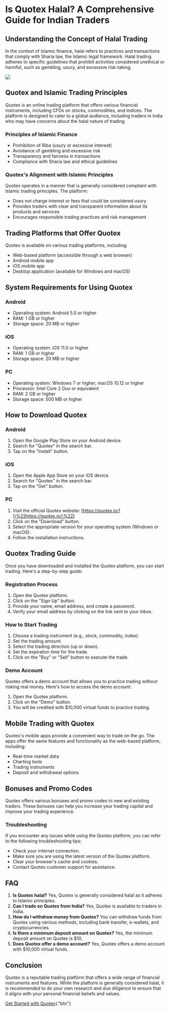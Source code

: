 # Is Quotex Halal? A Comprehensive Guide for Indian Traders

## Understanding the Concept of Halal Trading

In the context of Islamic finance, halal refers to practices and
transactions that comply with Sharia law, the Islamic legal framework.
Halal trading adheres to specific guidelines that prohibit activities
considered unethical or harmful, such as gambling, usury, and excessive
risk-taking.

[![](https://static.quotex.io/files/4_en/300_250.jpg)](https://traff.sbs/brokerqxlid)

## Quotex and Islamic Trading Principles

Quotex is an online trading platform that offers various financial
instruments, including CFDs on stocks, commodities, and indices. The
platform is designed to cater to a global audience, including traders in
India who may have concerns about the halal nature of trading.

### Principles of Islamic Finance

-   Prohibition of Riba (usury or excessive interest)
-   Avoidance of gambling and excessive risk
-   Transparency and fairness in transactions
-   Compliance with Sharia law and ethical guidelines

### Quotex\'s Alignment with Islamic Principles

Quotex operates in a manner that is generally considered compliant with
Islamic trading principles. The platform:

-   Does not charge interest or fees that could be considered usury
-   Provides traders with clear and transparent information about its
    products and services
-   Encourages responsible trading practices and risk management

## Trading Platforms that Offer Quotex

Quotex is available on various trading platforms, including:

-   Web-based platform (accessible through a web browser)
-   Android mobile app
-   iOS mobile app
-   Desktop application (available for Windows and macOS)

## System Requirements for Using Quotex

### Android

-   Operating system: Android 5.0 or higher
-   RAM: 1 GB or higher
-   Storage space: 20 MB or higher

### iOS

-   Operating system: iOS 11.0 or higher
-   RAM: 1 GB or higher
-   Storage space: 20 MB or higher

### PC

-   Operating system: Windows 7 or higher, macOS 10.12 or higher
-   Processor: Intel Core 2 Duo or equivalent
-   RAM: 2 GB or higher
-   Storage space: 500 MB or higher

## How to Download Quotex

### Android

1.  Open the Google Play Store on your Android device.
2.  Search for "Quotex" in the search bar.
3.  Tap on the "Install" button.

### iOS

1.  Open the Apple App Store on your iOS device.
2.  Search for "Quotex" in the search bar.
3.  Tap on the "Get" button.

### PC

1.  Visit the official Quotex website:
    [https://quotex.io/](\%22https://quotex.io/\%22)
2.  Click on the "Download" button.
3.  Select the appropriate version for your operating system (Windows or
    macOS).
4.  Follow the installation instructions.

## Quotex Trading Guide

Once you have downloaded and installed the Quotex platform, you can
start trading. Here\'s a step-by-step guide:

### Registration Process

1.  Open the Quotex platform.
2.  Click on the "Sign Up" button.
3.  Provide your name, email address, and create a password.
4.  Verify your email address by clicking on the link sent to your
    inbox.

### How to Start Trading

1.  Choose a trading instrument (e.g., stock, commodity, index).
2.  Set the trading amount.
3.  Select the trading direction (up or down).
4.  Set the expiration time for the trade.
5.  Click on the "Buy" or "Sell" button to execute the
    trade.

### Demo Account

Quotex offers a demo account that allows you to practice trading without
risking real money. Here\'s how to access the demo account:

1.  Open the Quotex platform.
2.  Click on the "Demo" button.
3.  You will be credited with \$10,000 virtual funds to practice
    trading.

## Mobile Trading with Quotex

Quotex\'s mobile apps provide a convenient way to trade on the go. The
apps offer the same features and functionality as the web-based
platform, including:

-   Real-time market data
-   Charting tools
-   Trading instruments
-   Deposit and withdrawal options

## Bonuses and Promo Codes

Quotex offers various bonuses and promo codes to new and existing
traders. These bonuses can help you increase your trading capital and
improve your trading experience.

### Troubleshooting

If you encounter any issues while using the Quotex platform, you can
refer to the following troubleshooting tips:

-   Check your internet connection.
-   Make sure you are using the latest version of the Quotex platform.
-   Clear your browser\'s cache and cookies.
-   Contact Quotex customer support for assistance.

## FAQ

1.  **Is Quotex halal?** Yes, Quotex is generally considered halal as it
    adheres to Islamic principles.
2.  **Can I trade on Quotex from India?** Yes, Quotex is available to
    traders in India.
3.  **How do I withdraw money from Quotex?** You can withdraw funds from
    Quotex using various methods, including bank transfer, e-wallets,
    and cryptocurrencies.
4.  **Is there a minimum deposit amount on Quotex?** Yes, the minimum
    deposit amount on Quotex is \$10.
5.  **Does Quotex offer a demo account?** Yes, Quotex offers a demo
    account with \$10,000 virtual funds.

## Conclusion

Quotex is a reputable trading platform that offers a wide range of
financial instruments and features. While the platform is generally
considered halal, it is recommended to do your own research and due
diligence to ensure that it aligns with your personal financial beliefs
and values.

[Get Started with
Quotex](\%22https://broker-qx.pro/sign-up/?lid=1102511\%22){."btn"}

